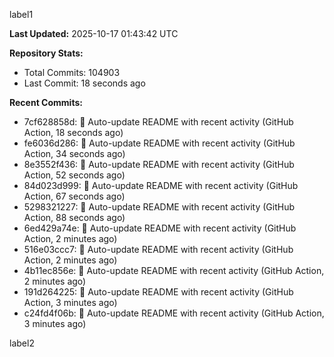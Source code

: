 
label1 
<!-- ACTIVITY_START -->
**Last Updated:** 2025-10-17 01:43:42 UTC

**Repository Stats:**
- Total Commits: 104903
- Last Commit: 18 seconds ago

**Recent Commits:**
- 7cf628858d: 🤖 Auto-update README with recent activity (GitHub Action, 18 seconds ago)
- fe6036d286: 🤖 Auto-update README with recent activity (GitHub Action, 34 seconds ago)
- 8e3552f436: 🤖 Auto-update README with recent activity (GitHub Action, 52 seconds ago)
- 84d023d999: 🤖 Auto-update README with recent activity (GitHub Action, 67 seconds ago)
- 5298321227: 🤖 Auto-update README with recent activity (GitHub Action, 88 seconds ago)
- 6ed429a74e: 🤖 Auto-update README with recent activity (GitHub Action, 2 minutes ago)
- 516e03ccc7: 🤖 Auto-update README with recent activity (GitHub Action, 2 minutes ago)
- 4b11ec856e: 🤖 Auto-update README with recent activity (GitHub Action, 2 minutes ago)
- 191d264225: 🤖 Auto-update README with recent activity (GitHub Action, 3 minutes ago)
- c24fd4f06b: 🤖 Auto-update README with recent activity (GitHub Action, 3 minutes ago)
<!-- ACTIVITY_END -->

label2
